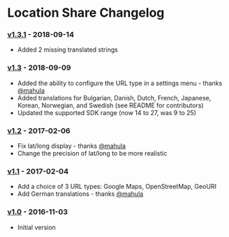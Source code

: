 # Location Share Changelog

### [v1.3.1] - 2018-09-14
- Added 2 missing translated strings

### [v1.3] - 2018-09-09
- Added the ability to configure the URL type in a settings menu - thanks [@mahula](https://github.com/mahula)
- Added translations for Bulgarian, Danish, Dutch, French, Japanese, Korean, Norwegian, and Swedish (see README for contributors)
- Updated the supported SDK range (now 14 to 27, was 9 to 25)

### [v1.2] - 2017-02-06
- Fix lat/long display - thanks [@mahula](https://github.com/mahula)
- Change the precision of lat/long to be more realistic

### [v1.1] - 2017-02-04
- Add a choice of 3 URL types: Google Maps, OpenStreetMap, GeoURI
- Add German translations - thanks [@mahula](https://github.com/mahula)

### [v1.0] - 2016-11-03
- Initial version

 [v1.3.1]: https://github.com/pR0Ps/LocationShare/compare/v1.3...v1.3.1
 [v1.3]: https://github.com/pR0Ps/LocationShare/compare/v1.2...v1.3
 [v1.2]: https://github.com/pR0Ps/LocationShare/compare/v1.1...v1.2
 [v1.1]: https://github.com/pR0Ps/LocationShare/compare/v1.0...v1.1
 [v1.0]: https://github.com/pR0Ps/LocationShare/releases/tag/v1.0
